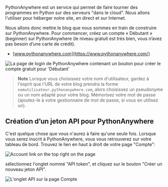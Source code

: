 PythonAnywhere est un service qui permet de faire tourner des programmes en Python sur des serveurs "dans le cloud". Nous allons l'utiliser pour héberger notre site, en direct et sur Internet.

Nous allons donc mettre le blog que nous sommes en train de construire sur PythonAnywhere. Pour commencer, créez un compte « Débutant » (beginner) sur PythonAnywhere (le niveau gratuit est très bien, vous n’avez pas besoin d’une carte de crédit).

* [www.pythonanywhere.com](https://www.pythonanywhere.com/)

![La page de login de PythonAnywhere contenant un bouton pour créer le compte gratuit pour 'Débutant'](../deploy/images/pythonanywhere_beginner_account_button.png)

> **Note** Lorsque vous choisissez votre nom d'utilisateur, gardez à l'esprit que l'URL de votre blog prendra la forme `nomutilisateur.pythonanywhere.com`, alors choisissez un pseudonyme ou un nom adapté pour votre blog. Mémorisez votre mot de passe (ajoutez-le à votre gestionnaire de mot de passe, si vous en utilisez un).

## Création d’un jeton API pour PythonAnywhere

C'est quelque chose que vous n'aurez à faire qu'une seule fois. Lorsque vous serez inscrit à PythonAnywhere, vous vous retrouverez sur votre tableau de bord. Trouvez le lien en haut à droit de votre page "Compte":

![Account link on the top right on the page](../deploy/images/pythonanywhere_account.png)

sélectionnez l'onglet nommé "API token", et cliquez sur le bouton "Créer un nouveau jeton API".

![L'onglet API sur la page Compte](../deploy/images/pythonanywhere_create_api_token.png)